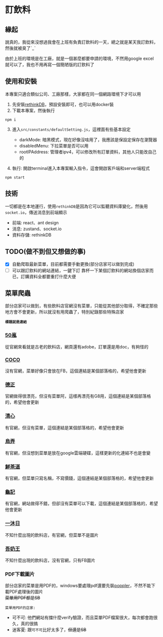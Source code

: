 # 訂飲料

## 緣起

說真的，我從來沒想過我會在上班有負責訂飲料的一天，總之就是某天我訂飲料，然後就被臭了ˊ_ˋ

由於上班的環境是在工廠，就是一個甚麼都要申請的環境，不然用google excel就可以了，我也不用再寫一個簡陋版的訂飲料了

## 使用和安裝

本專案只適合類似公司、工廠那樣，大家都在同一個網路環境下才可以用

1. 先安裝[rethinkDB](https://rethinkdb.com/ 'rethinkDB')，預設安裝即可，也可以用docker裝
2. 下載本專案，然後執行

 ```terminal
 npm i 
 ```

3. 進入`src/constants/defaultSetting.js`，這裡面有些基本設定
   - darkMode: 暗黑模式，現在好像沒啥用了，我應該是保設定保存在瀏覽器
   - disabledMenu: 下拉菜單是否可以用
   - rootIPAddress: 管理者ipv4，可以修改所有訂單資料，其他人只能改自己的

4. 執行: 開啟terminal進入本專案輸入指令，這會開啟客戶端和server端程式

 ```terminal
 npm start
 ```

## 技術

一切都是在本地運行，使用`rethinkDB`是因為它可以監聽資料庫變化，然後用`socket.io`，傳送消息到前端顯示

- 前端: react、ant design
- 消息: zustand、socket.io
- 資料存儲: rethinkDB

## TODO(做不到但又想做的事)

- [x] 自動爬取最新菜單，目前都需要手動更換(部分店家可以做到完成)
- [ ] 可以跟訂飲料的網站連結，一鍵下訂
  靠杯一下某個訂飲料的網站換個店家而已，訂購資料全都要重打什麼大便

## 菜單爬蟲

部分店家可以做到，有些飲料店官網沒有菜單，只能從其他部分取得，不確定那些地方會不會更新，所以就沒有用爬蟲了，特別紀錄那些特殊店家

**`標題就是連結`**

### [50嵐](http://50lan.com/web/%E5%8C%97%E5%8D%8050%E5%B5%90%E5%82%B3%E7%9C%9F%E8%A8%82%E8%B3%BC%E5%96%AE(%E7%A9%BA%E7%99%BD).doc '50嵐')

從官網來看就是古老的飲料店，網頁還有adobe，訂單還是用doc，有夠怪的

### [COCO](https://supertaste.tvbs.com.tw/food/347016 'COCO')

沒有官網，菜單好像只會放在FB，這個連結是某個部落格的，希望他會更新

### [德正](https://roo.cash/blog/oolongproject-drink-recommendation-article/ '德正')

官網做得很漂亮，但沒有菜單阿，這樣再漂亮有G8用，這個連結是某個部落格的，希望他會更新

### [清心](https://supertaste.tvbs.com.tw/pack/352352 '清新')

有官網，但沒有菜單，這個連結是某個部落格的，希望他會更新

### [烏弄](https://drive.google.com/drive/folders/1fCxZ4KPaHj8XBvro3KjSHM4fR4vgjfWE '烏弄')

有官網，但沒想到菜單是放在google雲端硬碟，這樣更新的化連結不也是會變

### [鮮茶道](https://icard.ai/shop/reward/channel%2F5e0ac3b11b207d182d6bd3d3?type=channel_concept%2F5f6ab11b3d97d93195e6707c '鮮茶道')

有官網，但菜單只寫名稱，不寫價錢，這個連結是某個部落格的，希望他會更新

### [龜記](https://roo.cash/blog/guiji-drink-recommendation-article/ '龜記')

有官網，網站做得不錯，但卻沒有菜單可以下載，這個連結是某個部落格的，希望他會更新

### [一沐日](https://roo.cash/blog/aniceholiday-recommendation-article/ '一沐日')

不知什麼出現的飲料店，有官網，但菜單不是圖片

### [吾奶王](https://www.facebook.com/wo.milk.king '吾奶王')

不知什麼出現的飲料店，沒有官網，只有FB圖片

### PDF下載圖片

部分店家的菜單是用PDF的，windows要處理pdf還要先裝[poppler](https://github.com/oschwartz10612/poppler-windows 'poppler')，不然不能下載PDF處理後的圖片  
~~菜單用PDF都是SB~~

`菜單用PDF的店家:`

- 可不可: 他們網站有擋什麼verify驗證，而且菜單PDF檔案很大，每次都會跑很久，真的很搞
- 迷客夏: 跟`可不可`比好太多了，~~但還是SB~~
